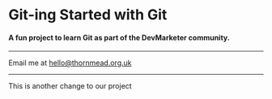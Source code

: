 # Git-ing Started with Git

#### A fun project to learn Git as part of the **DevMarketer** community.

---

Email me at [hello@thornmead.org.uk](Mailto:hello@thornmead.org.uk)

---

This is another change to our project
